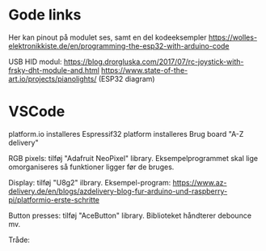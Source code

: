# Gode links

Her kan pinout på modulet ses, samt en del kodeeksempler
https://wolles-elektronikkiste.de/en/programming-the-esp32-with-arduino-code

USB HID modul:
 https://blog.drorgluska.com/2017/07/rc-joystick-with-frsky-dht-module-and.html
 https://www.state-of-the-art.io/projects/pianolights/ (ESP32 diagram)
 
# VSCode

platform.io installeres
Espressif32 platform installeres
Brug board "A-Z delivery"

RGB pixels: tilføj "Adafruit NeoPixel" library.
  Eksempelprogrammet skal lige omorganiseres så funktioner ligger før de bruges.
  
Display: tilføj "U8g2" ilbrary.
  Eksempel-program:
  https://www.az-delivery.de/en/blogs/azdelivery-blog-fur-arduino-und-raspberry-pi/platformio-erste-schritte
  
Button presses: tilføj "AceButton" library.
  Biblioteket håndterer debounce mv.
  
Tråde:
